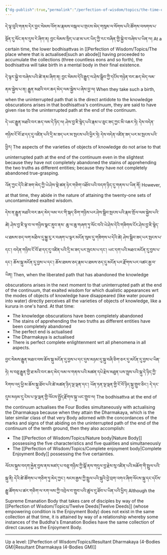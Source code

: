 ```yaml
---
{"dg-publish":true,"permalink":"/perfection-of-wisdom/topics/the-time-of-accomplishing-the-result-there/"}
---
```


དེ་ལྟ་བུའི་གནས་དེར་བྱང་སེམས་འོག་མ་རྣམས་བསྐལ་པ་གྲངས་མེད་གསུམ་ལ་སོགས་པའི་ཚོགས་བསགས་པ་སྔོན་དུ་སོང་ནས་དུས་རེ་ཞིག་ན། 
བྱང་སེམས་སྲིད་པ་ཐ་མ་པར་ཡིད་ཀྱི་རང་བཞིན་གྱི་སྐྱེ་བ་བཞེས་པ་ཡིན་ལ།
At a certain time, the lower bodhisattvas in [[Perfection of Wisdom/Topics/The place where that is actualised\|such an abode]] having proceeded to accumulate the collections (three countless eons and so forth), the bodhisattva will take birth in a mental body in their final existence.

དེ་ལྟར་སྐྱེ་བ་བཞེས་པའི་ཚེ་ནམ་ཞིག་ན། བྱང་སེམས་དེའི་རྒྱུད་ལ་ཤེས་སྒྲིབ་ཀྱི་དངོས་གཉེན་བར་ཆད་མེད་ལམ་ནམ་སྐྱེས་པ་ན། 
རྒྱུན་མཐའི་བར་ཆད་མེད་ལམ་སྐྱེས་པ་ཞེས་བྱ་ལ།
When they take such a birth, when the uninterrupted path that is the direct antidote to the knowledge obscurations arises in that bodhisattva's continuum, they are said to have given rise to the uninterrupted path at the end of the continuum.

དེ་ཡང་རྒྱུན་མཐའི་བར་ཆད་ལམ་དེ་ཉིད་ལ། ཤེས་བྱ་ཇི་སྙེད་པའི་རྣམ་པ་ཅུང་ཟད་ཀྱང་མི་འཆར་ཏེ། 
དེས་བདེན་གཉིས་ངོ་བོ་ཐ་དད་དུ་འཛིན་པའི་དྲི་མ་ཟད་པར་མ་སྤངས་པའི་ཕྱིར་ཏེ། དེས་བདེན་འཛིན་ཟད་པར་མ་སྤངས་པའི་ཕྱིར།
The aspects of the varieties of objects of knowledge do not arise to that uninterrupted path at the end of the continuum even in the slightest because they have not completely abandoned the stains of apprehending the two truths as different entities; because they have not completely abandoned true-grasping.

འོན་ཀྱང་དེའི་ཚེ་ཟག་མེད་ཀྱི་ཡེ་ཤེས་སྡེ་ཚན་ཉེར་གཅིག་འཐོབ་པའི་བདག་ཉིད་དུ་གནས་པ་ཡིན་ནོ།
However, at that time, they abide in the nature of attaining the twenty-one sets of uncontaminated exalted wisdom.

དེས་ན་རྒྱུན་མཐའི་བར་ཆད་མེད་ལམ་རང་གི་སྐད་ཅིག་གཉིས་པར་ཤེས་སྒྲིབ་སྤངས་པའི་རྣམ་གྲོལ་ལམ་སྐྱེས་པའི་ཚེ། ཤེས་བྱ་ཇི་ལྟ་བ་ལ་གཉིས་སྣང་ནུབ་ནས་
ཆུ་ལ་ཆུ་གཞག་ཏུ་སོང་བའི་ཡེ་ཤེས་དེའི་གཟིགས་ངོར་ཤེས་བྱ་ཇི་སྙེད་པ་ཐམས་ཅད་ལག་མཐིལ་དུ་སྐྱུ་རུ་ར་བཞག་པ་ལྟར་མངོན་སུམ་དུ་གཟིགས་པ་དེའི་ཚེ།
ཤེས་སྒྲིབ་ཟད་པར་སྤངས་པ་དང་། བདེན་གཉིས་ངོ་བོ་ཐ་དད་དུ་འཛིན་པའི་དྲི་མ་ཟད་པར་སྤངས་པ་དང་། ཡང་དག་པའི་མཐའ་མངོན་དུ་བྱས་པ་དང་། 
ཆོས་སྐུ་མངོན་དུ་བྱས་པ་དང་། ཆོས་ཐམས་ཅད་རྣམ་པ་ཐམས་ཅད་དུ་མངོན་པར་རྫོགས་པར་འཚང་རྒྱ་བ་ཡིན། 
Then, when the liberated path that has abandoned the knowledge obscurations arises in the next moment to that uninterrupted path at the end of the continuum, that exalted wisdom for which dualistic appearances wrt the modes of objects of knowledge have disappeared (like water poured into water) directly perceives all the varieties of objects of knowledge, like a kurura in one's hand. At that time:
- The knowledge obscurations have been completely abandoned
- The stains of apprehending the two truths as different entities have been completely abandoned
- The perfect end is actualised
- The Dharmakaya is actualised
- There is perfect complete enlightenment wrt all phenomena in all aspects.

བྱང་སེམས་རྒྱུན་མཐའ་བས་ཆོས་སྐུ་མངོན་དུ་བྱས་པ་དང་དུས་མཉམ་དུ་སྐུ་བཞི་ཅིག་ཅར་དུ་མངོན་དུ་བྱས་པ་ཡིན་ཏེ། 
ས་བཅུ་རྒྱུན་གྱི་ཐ་མའི་བར་ཆད་མེད་ལམ་ལ་གནས་པའི་མཚན་དཔེ་རྗེས་མཐུན་པས་སྤྲས་པའི་སྐུ་དེ་ཉིད་ཀྱི་རིགས་འདྲ་ཕྱི་མ་ཆོས་སྐུ་ཐོབ་པའི་ཚེ་མཚན་ཉིད་ལྔ་ལྡན་དང་། ཡོན་ཏན་ལྔ་ལྡན་གྱི་ངོ་བོ་ཉིད་སྐུ་གྲུབ་ཅིང་། དེ་དང་དུས་མཉམ་དུ་ངེས་པ་ལྔ་ལྡན་གྱི་ལོངས་སྤྱོད་རྫོགས་སྐུ་ཡང་གྲུབ་ལ། 
The bodhisattva at the end of the continuum actualises the Four Bodies simultaneously with actualising the Dharmakaya because when they attain the Dharmakaya, which is the later similar class of that very Body adorned with the concordances of the marks and signs of that abiding on the uninterrupted path of the end of the continuum of the tenth ground, then they also accomplish:
- The [[Perfection of Wisdom/Topics/Nature body\|Nature Body]] possessing the five characteristics and five qualities and simultaneously
- The [[Perfection of Wisdom/Topics/Complete enjoyment body\|Complete Enjoyment Body]] possessing the five certainties.

ལོངས་སྐུས་བདག་རྐྱེན་བྱས་ནས་མཛད་པ་བཅུ་གཉིས་ཀྱི་སྒོ་ནས་གདུལ་བྱ་རྗེས་སུ་འཛིན་པའི་མཆོག་གི་སྤྲུལ་པའི་སྐུ་ནི། དེའི་ཚེ་ཚོགས་པ་གཅིག་ཏུ་མེད་ཀྱང་། 
སངས་རྒྱས་ཀྱི་སྤྲུལ་པའི་སྐུའི་བྱེ་བྲག་འགའ་ཞིག་ལོངས་སྐུ་དང་དངོས་རྒྱུ་ཚོགས་པ་ཚར་གཅིག་ལ་རག་ལས་ཀྱི་འབྲེལ་བ་གྲུབ་པའི་ཚུལ་དུ་ཐོབ་པ་ཡིན་པའི་ཕྱིར།
Although the Supreme Emanation Body that takes care of disciples by way of the [[Perfection of Wisdom/Topics/Twelve Deeds\|Twelve Deeds]] (whose empowering condition is the Enjoyment Body) does not exist in the same collection at that time, it is attained by way of a relationship whereby some instances of the Buddha's Emanation Bodies have the same collection of direct causes as the Enjoyment Body.





---
Up a level:  [[Perfection of Wisdom/Topics/Resultant Dharmakaya (4-Bodies GM)\|Resultant Dharmakaya (4-Bodies GM)]]